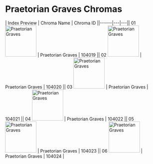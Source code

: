 # Praetorian Graves Chromas

| Index  Preview | Chroma Name | Chroma ID ||------|---|---|| 01  <img src='https://raw.communitydragon.org/latest/plugins/rcp-be-lol-game-data/global/default/v1/champion-chroma-images/104/104019.png' alt='Praetorian Graves' width='100'> | Praetorian Graves | 104019 || 02  <img src='https://raw.communitydragon.org/latest/plugins/rcp-be-lol-game-data/global/default/v1/champion-chroma-images/104/104020.png' alt='Praetorian Graves' width='100'> | Praetorian Graves | 104020 || 03  <img src='https://raw.communitydragon.org/latest/plugins/rcp-be-lol-game-data/global/default/v1/champion-chroma-images/104/104021.png' alt='Praetorian Graves' width='100'> | Praetorian Graves | 104021 || 04  <img src='https://raw.communitydragon.org/latest/plugins/rcp-be-lol-game-data/global/default/v1/champion-chroma-images/104/104022.png' alt='Praetorian Graves' width='100'> | Praetorian Graves | 104022 || 05  <img src='https://raw.communitydragon.org/latest/plugins/rcp-be-lol-game-data/global/default/v1/champion-chroma-images/104/104023.png' alt='Praetorian Graves' width='100'> | Praetorian Graves | 104023 || 06  <img src='https://raw.communitydragon.org/latest/plugins/rcp-be-lol-game-data/global/default/v1/champion-chroma-images/104/104024.png' alt='Praetorian Graves' width='100'> | Praetorian Graves | 104024 |